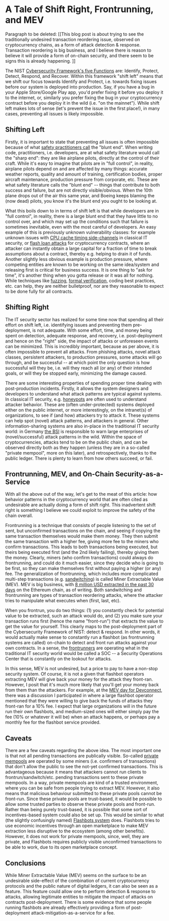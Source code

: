 # A Tale of Shift Right, Frontrunning, and MEV

Paragraph to be deleted: [[This blog post is about trying to see the traditionally undesired transaction reordering issue, observed on cryptocurrency chains, as a form of attack detection & response. Transaction reordering is big business, and I believe there is reason to believe it will provide a form of on-chain security, and there seem to be signs this is already happening. ]]

The NIST [Cybersecurity Framework's five Functions](https://www.nist.gov/cyberframework/online-learning/five-functions) are: Identify, Protect, Detect, Respond, and Recover. Within this framework "shift left" means that we shift our focus towards Identify and Protect, i.e. towards fixing issues before our system is deployed into production. Say, if you have a bug in your Apple Store/Google Play app, you'd prefer fixing it before you deploy it to the internet, or, similarly you prefer fixing the bug in your cryptocurrency contract before you deploy it in the wild (i.e. "on the mainnet"). While shift left makes lots of sense (let's prevent the issue in the first place!), in many cases, preventing all issues is likely impossible.

## Shifting Left

Firstly, it is important to state that preventing all issues is often impossible because of what [safety practitioners call](https://www.amazon.com/Field-Guide-Understanding-Human-Error/dp/1472439058) the "blunt end". When writing code, practitioners, i.e. developers, are at what safety literature would call the "sharp end": they are like airplane pilots, directly at the control of their craft. While it's easy to imagine that pilots are in "full control", in reality, airplane pilots depend on and are affected by many things: accurate weather reports, quality and amount of training, certification bodies, proper aircraft maintenance, production pressure from corporate, etc. These are what safety literature calls the "blunt end" -- things that contribute to both success and failure, but are not directly visible/obvious. When the 10th plane drops out of the air this same year, and Boeing keeps blaming the (now dead) pilots, you know it's the blunt end you ought to be looking at.

What this boils down to in terms of shift left is that while developers are in "full control", in reality, there is a large blunt end that they have little to no control over, and which may set up the conditions such that failure is sometimes inevitable, even with the most careful of developers. An easy example of this is previously unknown vulnerability classes: for example unknown issues with [CPU cache timing side-channels](https://www.intel.com/content/www/us/en/architecture-and-technology/side-channel-variants-1-2-3.html) in classical IT security, or [flash loan attacks](https://halborn.com/what-is-a-flash-loan-attack/) for cryptocurrency contracts, where an attacker can instantly obtain a large capital for a fraction of time to break assumptions about a contract, thereby e.g. helping to drain it of funds. Another slightly less obvious example is production pressure, where competing entities are known to be working on the same idea/system and releasing first is critical for business success. It is one thing to "ask for time", it's another thing when you gotta release or it was all for nothing. While techniques like [fuzzing](https://lcamtuf.coredump.cx/afl/), [formal verification](https://github.com/leonardoalt/ethereum_formal_verification_overview), coding best practices, etc. can help, they are neither bulletproof, nor are they reasonable to expect to be done fully for all contracts.

## Shifting Right

The IT security sector has realized for some time now that spending all their effort on shift left, i.e. identifying issues and preventing them pre-deployment, is not adequate. With some effort, time, and money being spent on detection, adequate response, and recovery, i.e. post-deployment and hence on the "right" side, the impact of attacks or unforeseen events can be minimized. This is incredibly important, because as per above, it is often impossible to prevent all attacks. From phishing attacks, novel attack classes, persistent attackers, to production pressures, some attacks will go through, and be successful -- at which point the only question is how successful will they be, i.e. will they reach all (or any) of their intended goals, or will they be stopped early, minimizing the damage caused.

There are some interesting properties of spending proper time dealing with post-production incidents. Firstly, it allows the system designers and developers to understand what attack patterns are typical against systems. In classical IT security, e.g. [honeypots](https://www.kaspersky.com/resource-center/threats/what-is-a-honeypot) are often used to understand attacker behavior. These are (often under-protected) systems deployed either on the public internet, or more interestingly, on the intranet(s) of organizations, to see if (and how) attackers try to attack it. These systems can help spot (novel) attack patterns, and attackers in general. Other information-sharing systems are also in-place in the traditional IT security world: in Germany [the BSI](https://www.bsi.bund.de/EN/Home/home_node.html) is responsible to warn large enterprises of (novel/successful) attack patterns in the wild. Within the space of cryptocurrencies, attacks tend to be on the public chain, and can be observed directly both as they happen (unless they are in a so-called "private mempool", more on this later), and retrospectively, thanks to the public ledger. There is plenty to learn from how others succeed, or fail.

## Frontrunning, MEV, and On-Chain Security-as-a-Service

With all the above out of the way, let's get to the meat of this article: how behavior patterns in the cryptocurrency world that are often cited as undesirable are actually doing a form of shift right. This inadvertent shift right is something I believe we could exploit to improve the safety of the chain overall.

Frontrunning is a technique that consists of people listening to the set of sent, but unconfirmed transactions on the chain, and seeing if copying the same transaction themselves would make them money. They then submit the same transaction with a higher fee, giving more fee to the miners who confirm transactions. This leads to both transactions being executed, but theirs being executed first (and the 2nd likely failing), thereby giving them the money. Clearly, miners (who confirm transactions) could always do frontrunning, and could do it much easier, since they decide who is going to be first, so they can make themselves first without paying a higher (or any) fee. The generalization of frontrunning, which includes more complicated multi-step transactions (e.g. [sandwitching](https://github.com/j2abro/UniswapV2-Sandwich-Attack-Detector)) is called Miner Extractable Value (MEV). MEV is big business, with [8 million USD extracted in the past 30 days](https://explore.flashbots.net/) on the Ethereum chain, as of writing. Both sandwitching and frontrunning are types of transaction reordering attacks, where the attacker tries to manipulate what executes when (first, last, etc).

When you frontrun, you do two things: (1) you constantly check for potential value to be extracted, such an attack would do, and (2) you make sure your transaction runs first (hence the name "front-run") that extracts the value to get the value for yourself. This clearly maps to the post-deployment part of the Cybersecurity Framework of NIST: detect & respond. In other words, it would actually make sense to constantly run a flashbot (as frontrunning systems are called) on-chain to detect and front run attacks against your own contracts. In a sense, the [frontrunners](https://pdaian.com/flashboys2.pdf) are operating what in the traditional IT security world would be called a SOC -- a Security Operations Center that is constantly on the lookout for attacks.

In this sense, MEV is not undesired, but a price to pay to have a non-stop security system. Of course, it is not a given that flashbot operators extracting MEV will give back your money for the attack they front-ran. However, I posit that it's much more likely that you'll get your money back from them than the attackers. For example, at the [MEV day for Devconnect](https://mevday.org/836f88806995412dabc1c7bb7ce4e830), there was a discussion I participated in where a large flashbot operator mentioned that they were willing to give back the funds of attacks they front-ran for a 10% fee. I expect that large organizations will in the future run their own flashbots, and medium-sized ones will either simply pay the fee (10% or whatever it will be) when an attack happens, or perhaps pay a monthly fee for the flashbot service provided.

## Caveats

There are a few caveats regarding the above idea. The most important one is that not all pending transactions are publically visible. So-called [private mempools](https://medium.com/edennetwork/how-private-transaction-pools-work-on-ethereum-3809eb4a8083) are operated by some miners (i.e. confirmers of transactions) that don't allow the public to see the not-yet confirmed transactions. This is advantageous because it means that attackers cannot run clients to frontrun/sandwitch/etc. pending transactions sent to these private mempools. In a way, private mempools are kind of a trusted environment, where you can be safe from people trying to extract MEV. However, it also means that malicious behaviour submitted to these private pools cannot be front-run. Since these private pools are trust-based, it would be possible to allow some trusted parties to observe these private pools and front-run. Rather than being purely trust-based, it is possible that some sort of incentives-based system could also be set up. This would be similar to what (the slightly confusingly named) [Flashbots system](https://medium.com/flashbots/frontrunning-the-mev-crisis-40629a613752) does. Flashbots tries to use economic incentives through an open marketplace to make MEV extraction less disruptive to the ecosystem (among other benefits). However, it does not work for private mempools, since, well, they are private, and Flashbots requires publicly visible unconfirmed transactions to be able to work, due to its open marketplace concept.

## Conclusions

While Miner Extractable Value (MEV) seems on the surface to be an undesirable side-effect of the combination of current cryptocurrency protocols and the public nature of digital ledgers, it can also be seen as a feature. This feature could allow one to perform detection & response to attacks, allowing legitimate entities to mitigate the impact of attacks on contracts post-deployment. There is some evidence that some people running flashbots are already effectively providing a form of post-deployment attack-mitigation-as-a-service for a fee.
